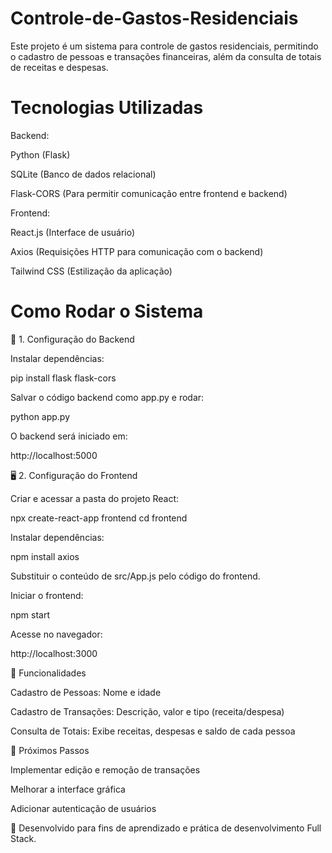 # Controle-de-Gastos-Residenciais

Este projeto é um sistema para controle de gastos residenciais, permitindo o cadastro de pessoas e transações financeiras, além da consulta de totais de receitas e despesas.

# Tecnologias Utilizadas

Backend:

Python (Flask)

SQLite (Banco de dados relacional)

Flask-CORS (Para permitir comunicação entre frontend e backend)

Frontend:

React.js (Interface de usuário)

Axios (Requisições HTTP para comunicação com o backend)

Tailwind CSS (Estilização da aplicação)

# Como Rodar o Sistema

🔧 1. Configuração do Backend

Instalar dependências:

pip install flask flask-cors

Salvar o código backend como app.py e rodar:

python app.py

O backend será iniciado em:

http://localhost:5000

🖥️ 2. Configuração do Frontend

Criar e acessar a pasta do projeto React:

npx create-react-app frontend
cd frontend

Instalar dependências:

npm install axios

Substituir o conteúdo de src/App.js pelo código do frontend.

Iniciar o frontend:

npm start

Acesse no navegador:

http://localhost:3000

📌 Funcionalidades

Cadastro de Pessoas: Nome e idade

Cadastro de Transações: Descrição, valor e tipo (receita/despesa)

Consulta de Totais: Exibe receitas, despesas e saldo de cada pessoa

📌 Próximos Passos

Implementar edição e remoção de transações

Melhorar a interface gráfica

Adicionar autenticação de usuários

🚀 Desenvolvido para fins de aprendizado e prática de desenvolvimento Full Stack.
